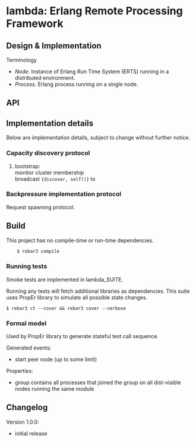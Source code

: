 # lambda: Erlang Remote Processing Framework

## Design & Implementation
Terminology
* *Node*. Instance of Erlang Run Time System (ERTS) running in a distributed
environment.
* *Process*. Erlang process running on a single node.

## API

## Implementation details
Below are implementation details, subject to change without further notice.

### Capacity discovery protocol

1. bootstrap:  
   monitor cluster membership  
   broadcast ```{discover, self()}``` to

### Backpressure implementation protocol

Request spawning protocol.

## Build
This project has no compile-time or run-time dependencies.

```bash
    $ rebar3 compile
```

### Running tests
Smoke tests are implemented in lambda_SUITE.

Running any tests will fetch additional libraries as dependencies.
This suite uses PropEr library to simulate all possible state changes.
    
    $ rebar3 ct --cover && rebar3 cover --verbose


### Formal model
Used by PropEr library to generate stateful test call sequence.

Generated events:
 * start peer node (up to some limit)
 
Properties:
 * group contains all processes that joined the group on all dist-visible nodes running the same module

## Changelog

Version 1.0.0:
 - initial release
